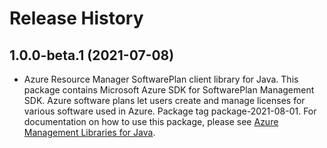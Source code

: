 # Release History

## 1.0.0-beta.1 (2021-07-08)

- Azure Resource Manager SoftwarePlan client library for Java. This package contains Microsoft Azure SDK for SoftwarePlan Management SDK. Azure software plans let users create and manage licenses for various software used in Azure. Package tag package-2021-08-01. For documentation on how to use this package, please see [Azure Management Libraries for Java](https://aka.ms/azsdk/java/mgmt).
